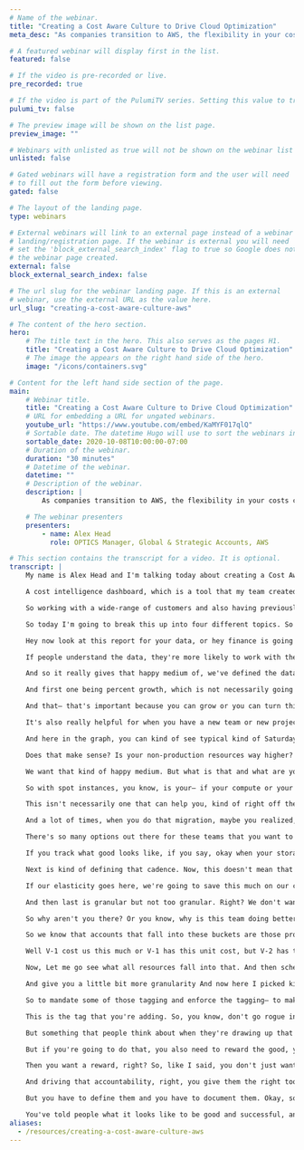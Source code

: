 ```yaml
---
# Name of the webinar.
title: "Creating a Cost Aware Culture to Drive Cloud Optimization"
meta_desc: "As companies transition to AWS, the flexibility in your costs can often bring concerns on how you manage it and how you avoid that surprise bill."

# A featured webinar will display first in the list.
featured: false

# If the video is pre-recorded or live.
pre_recorded: true

# If the video is part of the PulumiTV series. Setting this value to true will list the video in the "PulumiTV" section.
pulumi_tv: false

# The preview image will be shown on the list page.
preview_image: ""

# Webinars with unlisted as true will not be shown on the webinar list
unlisted: false

# Gated webinars will have a registration form and the user will need
# to fill out the form before viewing.
gated: false

# The layout of the landing page.
type: webinars

# External webinars will link to an external page instead of a webinar
# landing/registration page. If the webinar is external you will need
# set the 'block_external_search_index' flag to true so Google does not index
# the webinar page created.
external: false
block_external_search_index: false

# The url slug for the webinar landing page. If this is an external
# webinar, use the external URL as the value here.
url_slug: "creating-a-cost-aware-culture-aws"

# The content of the hero section.
hero:
    # The title text in the hero. This also serves as the pages H1.
    title: "Creating a Cost Aware Culture to Drive Cloud Optimization"
    # The image the appears on the right hand side of the hero.
    image: "/icons/containers.svg"

# Content for the left hand side section of the page.
main:
    # Webinar title.
    title: "Creating a Cost Aware Culture to Drive Cloud Optimization"
    # URL for embedding a URL for ungated webinars.
    youtube_url: "https://www.youtube.com/embed/KaMYF017qlQ"
    # Sortable date. The datetime Hugo will use to sort the webinars in date order.
    sortable_date: 2020-10-08T10:00:00-07:00
    # Duration of the webinar.
    duration: "30 minutes"
    # Datetime of the webinar.
    datetime: ""
    # Description of the webinar.
    description: |
        As companies transition to AWS, the flexibility in your costs can often bring concerns on how you manage it and how do you avoid that surprise bill at the end of the month. Cultural change is often needed in organizations as they move from IT being primarily fixed costs to pay-as-you-go pricing. A great cost culture is where IT, Finance, and your Business are working closely together, reviewing the IT strategy and spend. Having this cost culture will ensure that the cost of running on AWS is forefront in any strategic decisions or even during the everyday monitoring of the environment.

    # The webinar presenters
    presenters:
        - name: Alex Head
          role: OPTICS Manager, Global & Strategic Accounts, AWS

# This section contains the transcript for a video. It is optional.
transcript: |
    My name is Alex Head and I'm talking today about creating a Cost Aware Culture to Drive Cloud Optimization. I work for Amazon Web Services and I run a team called Optics. Optimization Intelligence for Cloud Systems and we connect the dots between technology, finance, and business for some of our largest global and strategic customers. To give you a little bit more detail on what a typical engagement for my team would look like, here are some examples. So things like: a well optimized review, which is where we would go over those low-hanging fruit and top-five opportunity to optimize and become more efficient.

    A cost intelligence dashboard, which is a tool that my team created, to give customers a little bit more insight into their custom usage data and ways to visualize it that might be beneficial for leaders in an organization and also the people whose hands are on the keyboards. Learning opportunities, and we call one of our FinHack, which is kind of a hack-a-thon to save money and be more efficient and driving that efficiency and optimization. And a huge topic that we talk about is developing and integrating cost culture into a company. And that's a lot of what we're going to go through today.

    So working with a wide-range of customers and also having previously been a customer myself, I've seen a lot of different cloud journeys and I've seen companies that are born in the cloud. I've seen companies that have done big migrations or have had multi-cloud environments. It all ranges between the company and the industry and the size. But one thing that is pretty consistent is they'll start out, and as you can see on this graph, kind of slowly start their footprint and test around and then all the sudden they have two months that they just go way up. And they realize that they need to put in some controls to track their footprint and track their cost and really grab insights from that. And so when developing that cost aware culture, we really want to start at the basics and grow to, you know, where you should be doing this on a day-to-day basis. Even if there's already things in play and mechanisms that are going on, it really helps to go through and redefine this and make sure that it's accessible to everyone.

    So today I'm going to break this up into four different topics. So first is establishing the visibility, then defining success, implementing controls, and then how do we drive that accountability?And right— how do we get people to care? And all that really leads to implementing this cost aware culture that doesn't necessarily have a fire drill like you might see in this graph of oh, no, I spent too much or oh no this footprint grew really big, but makes it so that it's a day-to-day thing that's implemented in development processes of being really aware of what we're doing and the cost implications of that. So first, let's start with the visibility and this has to be the first step. You have to know where people are getting their data and how they're viewing it and does it make sense for every part of the business? The key things are we want to be consistent. Right? We don't want to change every week.

    Hey now look at this report for your data, or hey finance is going to use this tool, but teams you can use this tool. You want to find something and create something that people across the organization can use. Next would be accessibility. Is it something that just team leads or managers can see? Or can anyone go see it? And that's really important because if you want people to care about their cost and their optimization, they need to be able to see the nitty-gritty of it. And detailed, right, we want as much detail as possible and if we can see an overview for someone who might not want to see what, oh this individual E-C-2 instance is doing exactly this with cost, then allow that view too, but the detail is important in case people want to dig down into it.

    If people understand the data, they're more likely to work with the data. My team created the Cost Intelligence Dashboard. So a well architected lab that anyone can do and it creates these views that you're seeing here. So, things like what's my usage cost? And how is that growing? Where do I need to be aware? You know, what is my deep dive into storage look like or compute? And having different team views. So maybe you log on and you're part of Project A and you just see account of Project A’s details. If we're reporting back to the organization on these views, then we can give people this tool as a dashboard to really drive those. And it's important, a tool like this for example, anyone can go in and create their views that just them can see, right, but the underlying data is consistent and what everyone is using.

    And so it really gives that happy medium of, we've defined the data, we've defined the visibility, but we also are giving people the flexibility to learn in their own way and get to know this data and present it in a way that makes sense for what they're doing and what their goals are. So once that visibility is established and not everyone will get it on the first try, right? Be open to trying multiple tooling, or messing around with the raw data yourself, or combining different data sources. But it's important once that visibility is established to then define success. What does good look like for you and your organization? And what does good look like for each team? So here I listed out some of like the top K-P-Is that I see customers track across the board.

    And first one being percent growth, which is not necessarily going to tell you how to optimized you are, but always a good one to see right? Are we tracking normal? Are we looking back historically? When we release a product our growth percentage usually goes up to this. Or when we sunset something we're able to see this change. And it's just a good metric to kind of consistently watch, also great for when it comes to forecasting and budgeting for your next quarter or a year. Serverless growth is also a big one. Right? A lot of teams might have a goal around going serverless or what products that have higher serverless growth what do they look like? How do we change this architecture? And how do we define that? The next two are two that I think everyone, no matter what, no matter what cloud platform you're on, or no matter the size of your team, should be tracking. And that is storage and compute unit cost.

    And that— that's important because you can grow or you can turn things off and your spend can go up and down, and up and down, but the unit cost is going to be a consistent measure of how efficient you are. So say you're tracking your storage unit cost and you know that for every gigabyte stored, it cost me this amount. And then you do a huge push to move a bunch of stuff into storage, but you do it in a way that you're utilizing different tiers and you're making— putting a lot into cold storage. And even though those storage costs went up you're also going to watch that storage unit cost go down because you've become more efficient in how you're doing it. And the same thing goes for compute. So maybe you're using instances that are better for your environment that are right-sized better and you're going to see that unit cost get better and even though your footprint might be growing.

    It's also really helpful for when you have a new team or new project coming on because they'll have a benchmark. They'll know, okay, these teams have a unit cost about of this when using storage and compute. So we need to make sure that that's kind of our benchmark, that we have to be at that point or better. And then my personal favorite is elasticity and that's because this one is so easy to calculate the savings, to really mess around with and watch the changes and— and watch how teams get better at it. And so, if you're building an application in the cloud, one of the reasons you're doing it is because you're getting that elasticity, but not everyone uses it and a lot of things get left on 24/7 and it might be a sandbox environment or a non-production environment that really is only needed during core hours of the day. Or maybe it's something that can size down on certain hours and then size back up.

    And here in the graph, you can kind of see typical kind of Saturday, Sunday, if it drops what —what those savings might look like. And with elasticity it is so easy to track those savings and to track that impact that you're going to have and to make improvements. So I always say even if you don't necessarily have a mechanism like a full-instance scheduler or something like that, that's turning things on, see your elasticity and see how it gets better or worse or maybe how it changes on time of year just to really map that out and kind of track that. So some A-W-S specific K-P-Is that I look at are, first by tags, so, you know, if you're tagging your resources what percentage of your environment’s tagged? Or what's the number of minimum tags that everything needs to have? Or that ratio of what your production resources to non-production resources.

    Does that make sense? Is your non-production resources way higher? Should that be the case? Should we make them more elastic? What is that conversation that you should be having? E-C-2, I always look at the max C-P-U when starting an analysis on— on someone's E-C-2 environment and that's because average is a little bit more disputable, and maybe in your environment it makes sense to look at average. But to me if I'm looking at the last 30 or 45 days of your environment and I see that you never hit a max C-P-U of more than 15%, then that's probably something we should look at. And maybe there's a reason right. Maybe this is a memory intensive instance and you don't really need that C-P-U and we have a further conversation? It's a good thing to track and a good baseline to set right? What it— what max C-P-U do you want your instances to be hitting? Obviously, we don't want them all sitting at 100%.

    We want that kind of happy medium. But what is that and what are you defining it as? And setting again that benchmark of this is important when bringing on a new product or a new team. You know, we hit a max C-P-U of this. Also you could— that is something that may not be as easy to calculate savings-wise as elasticity. But it is easy to calculate as okay, well one more at this max C-P-U, our unit cost looks like this. And then if we were to increase that max C-P-U by only 5% this is what our unit cost looks like. And really driving those decisions with data that you have at your hands. Spot to on-demand ratio.

    So with spot instances, you know, is your— if your compute or your E-C-2 environment is growing, is your spot environment growing? Are you trying different ways to use different mechanisms to bring that E-C-2 cost down? If we see a customer for example, start using a lot more spot instances then we usually see their E-C-2 unit costs go down. And spot is going to be a good way to also calculate savings, right? You can go in and say, okay, well if I ran this instance on-demand, it would have cost me 60% more. And tying savings back to these metrics is doing that consistent mechanism of having I-T and finance and business talk and stay in the loop with each other and really make decisions that help all parts of that business. Instance age.

    This isn't necessarily one that can help you, kind of right off the bat, but I always like looking at it because what's the average age of your instance? I mean, sometimes you can go in and average age would be, you know, almost like 300-plus days, which means that there were probably some E-C-2 instances that were released since then that you might benefit from. Or it might mean that there's some really old stuff out there that is skewing that average, but it's just a good thing to track and know and watch, you know, how that benefits essentially. Usually if you're going to have a lower average age for your E-C-2, then that compute unit cost is going to go down a bit because you're using less expensive instances and newer instances.

    And a lot of times, when you do that migration, maybe you realized, oh, I didn't really need this size of instance and I go to an even smaller instance type. And that also plays into the generation of instances. Right? I mean if you're running something that came out ten years ago, you can probably benefit by moving to an instance type that was released last year and has, you know, better technology and a better pricing structure just because of how old it is. Something to, you know, set benchmarks around. When I look at customers environments, I always say if there's anything that's original E-C-2, original like an M-1 or a C-1, then we probably need to change it up. Or maybe it got left on, which can happen. And it's a good benchmark to say hey, we're watching this so keep innovating, right? Keep changing and keep adding different instance types and really seeing what works best.

    There's so many options out there for these teams that you want to encourage yourself, or your team, or your company, to keep trying new things and taking advantage of that. And then storage. So if I'm tracking storage growth and I'm tracking storage unit cost, and for in A-W-S. terms, you know that S-3 cost. Are people using different tiers, you know? We have less expensive tiers than just S-3 standard. So here I show kind of percent in S-I-A, as in infrequent access growth and Glacier Growth with a served cold storage. So if your storage footprint is growing are those tiers growing too, right, are people thinking in a way of oh, I can also move these things to a less expensive tier. And just making that a part of process.

    If you track what good looks like, if you say, okay when your storage is growing these things should also be growing, then it becomes a part of that thought process as people build new things and add things and grow your business. So as a recap kind of when it comes to the best practices, when saying what does good look like? We first— we don't want to pick too many K-P-Is. So we just looked at 10 or 15 K-P-Is. We wouldn't want to say hey, let's go track all of that. We want to make sure it makes sense to our environment and what's important to you. Also quality over quantity, right? I mean if you're tracking a bunch just to see, then people aren't going to care as much, and people aren't going to, you know, think of 12 things that they need to look at before they start a proof of concept.

    Next is kind of defining that cadence. Now, this doesn't mean that people only see these metrics quarterly or monthly. But when are they being reported back? And when are we going to show those successes? We want to make sure, going back to the first step, that the visibility is there for anyone to check at any time. But so they also are aware of the cadence of what you care about right? For tracking these everyday we're probably not going to see much of a shift. Whereas if we were to track them maybe once a month, then we're able to kind of show okay, this changed, now, why did it change? Or these were the monthly savings that you received because of those changes. That really plays into number three on this list. So calculate the benefit of the benchmarks.

    If our elasticity goes here, we're going to save this much on our current environment. If we can make our E-C-2 unit cost to go to this point then our environments going to get to this point. So really showing the benefit there because that's going to tie back in finance, right? These are adjustments that really the technology side of the company are going to have to make. But we also want to keep those dots connected and make sure that finance understands why they should care. And really also understand the benefit of the work that someone put in. If they did all this work to, you know, put in policies to change storage tiers, we want to be able to celebrate that, and say, hey finance because the team did this we saw these amount of savings.

    And then last is granular but not too granular. Right? We don't want to necessarily look at these K-P-Is across-the-board. Say you have 20 accounts or three big products and they have multiple accounts working with them. We don't want to just look across the board at those metrics. We want to get a little bit more granular so that people can actually make changes and also drive where something might be coming from. Maybe one product is significantly more expensive than the other and then you can really drive to where that comes from. And also set those benchmarks, right? So most of our teams are about here when it comes to these K-P-Is.

    So why aren't you there? Or you know, why is this team doing better and really defining that success? So to get that granularity you really have to implement some controls, because as I said, for most customers looking across spend isn't that helpful, right? It's not giving us that many insights and it's more of a general number. And so we want to make sure that we're using resources to achieve granularity. So some of the A-W-S resources would be A-W-S Organizations, or our linked account structure, or tagging. And as an example of— kind of some successful ways that I've seen this done and levels of granularity, would be using A-W-S Organizations to kind of define products. So here in the example I show, say the product is S-D-K and teams.

    So we know that accounts that fall into these buckets are those products. Then we take it a step further and we looked at, okay, let's name our linked accounts so that we know and understand what they are. And it's to me— I see a lot of people name those linked accounts based off of the environment. So for teams, say we have a production and a non-production environment. Okay, that's good, we're— we're you know, we're getting that more level of granularity. How do we take it one more step further? and that's going to be by tagging the resources in those accounts. Now, these are just examples of some that I've seen, you know, been important for customers but things like what version of the product is this? V-2, V-1 or maybe future version or you can really track Llke, okay.

    Well V-1 cost us this much or V-1 has this unit cost, but V-2 has this unit cost. Cost center. Again, you want to bring back in finance and business and to that technology decision you want to— if you're going to mandate certain tags so that you get those insights from a technical standpoint. You also want to see how it's going to benefit finance, right, and business and— and really being able to relay those costs back. It's also super helpful when it comes to budget season and forecasting, because you're going to have right then and there, okay, I have to present a budget for cost center 80.

    Now, Let me go see what all resources fall into that. And then schedule. This is one that I always tell people to do even if you're not using like an instant schedule or anything like that, but just labeling a resource of is this a 24/7 resource? Is this something that is only ever touched during the day? Or maybe it's something that you know, does have to be on 24/7, but has some flexibility and defining that is going to help a lot really see what kind of flexibility and elasticity you have opportunity-wise.

    And give you a little bit more granularity And now here I picked kind of three tags to mandate right? I think it gets tough when you get more than three tags. Definitely more than five because that's asking for a lot of questions in that standpoint, right? So, you know say you're— you're checking out at the store and they ask you six questions before you can buy something. You're a little bit more hesitant to check out there. So, you know, make sure that if you're mandating some of this and that you're being kind of reasonable in that granularity standpoint, right? And like I said, you're being granular, but you're not being too granular to where you know things are going to kind of get lost and maintenance and hygiene of that data gets tough.

    So to mandate some of those tagging and enforce the tagging— to make sure that people are doing this and you're getting accurate data, you know, that visibility and that defining success isn't going to mean anything if it's not clean data, and you know, accurate and says the right date— the right information that you need and so I gave some examples here of two things that you can do in Pulumi that help with that enforcement. So using policy as code and that— enabling that policy pack to, say you have to have these three tags when you create this. And one of the things that I like about that is when it comes to tagging you could, if people kind of go rogue, you could end up with hundreds of thousands of tags, right? So you could have environment spelled five different ways. Capitalized. All-caps. Abbreviated. Whereas when you're enforcing tags this way, you can kind of say okay.

    This is the tag that you're adding. So, you know, don't go rogue in that standpoint. nd then infrastructure as code to automate some of that tagging and looking at some of those things that you've created through Pulumi and being able to go back and change them. Or maybe you've shifted some cost centers and you can kind of go back and automate that. So last is is driving that accountability. You know, why— why do people care? How do you actually make this a part of your culture? And you know, not just something that people say, oh it's you know, so it's budget season, we have to do this.

    But something that people think about when they're drawing up that architecture plan and they're thinking about when they’re thinking of new products or new versions of things to bring on. And these are, you know, some of the ways that I have— have done, have seen customers be successful in this standpoint. And the first thing is really that gamify, right? So make it fun to save money. So go and you know show when people have saved more money, or put you know a reward out there. It's so common for companies to, you know, say hey, here's a list of everyone who needs to, right size, or who has idle instances sitting out there.

    But if you're going to do that, you also need to reward the good, you know? Say, okay, here's a list of all these teams were able to bring their unit cost to this point. Or this team started using spot instances and we saw this amount of savings. And so, you know gaming the process of really saving money and optimization. One of the things I referenced before is we sometimes do an event called a FinHack, which is where we learn some of these levers of optimization. Maybe it's a spot instance. Maybe it’s tiered storage or— or maybe it's diving into this cost and usage data. And then we all go break up into groups and kind of use that new knowledge to find ways to save money and see who can find the most savings, right? Make it fun to save money.

    Then you want a reward, right? So, like I said, you don't just want to send a list of hey, here's all the people that need to save money and— or that aren't doing a good job. You want to say here's the people that were successful and here's the opportunity. And then you want to set a regular cadence right? You want people to know that on the 30th of every month, or maybe it's the first Monday of every month, they're going to know where they sit right? They're going to know that someone is looking at this and not only noticing if something might be bad, or there might be something that needs to be fixed, but also noticing when you're doing something good. And that you've put kind of effort in there.

    And driving that accountability, right, you give them the right tools, now how are you getting them to care? And so as a recap for all this, so, you know, we talked first about that visibility piece and making sure that customers or that people on your team can see the cost and usage data, right? You're not going to be able to make anyone aware of their cost if they can't see it. And also if they're not all using the same consistent way to view it. And once you kind of establish that visibility and that way that people can go, then you define what does that good look like? So when using this data, you want to make sure that you are looking at these top-five things because that is what we've defined as success. And those can change right? You're not locked into them.

    But you have to define them and you have to document them. Okay, so we've been given visibility. We know what it looks like to be good. But, how do we get that granularity to actually action on that right? So— so to actually make that data and that success K-P-I important to us and that is where we implement controls. Right? We implement ways that it's— doesn't have to be an afterthought to add that level of granularity through something like tagging. It's just automatically a part of the process, you know, taking that one less step out of it and making people automatically get that granularity when they build something. Then driving that accountability, right? You've— you've automated the granularity.

    You've told people what it looks like to be good and successful, and you've given them the right visibility so that they can go through and— and see that data and really in real-time react to it. Right? Not just get a report at the end of the month that they're going to react to when they could have started making changes before. And you've done all those steps and now you're going to drive them to be accountable and to actually put it in their day-to-day, right? This last step is really where you make it a part of your culture. And that is it for my talk today and let me know if you have any questions. Thank you for having me.
aliases:
  - /resources/creating-a-cost-aware-culture-aws
---
```

